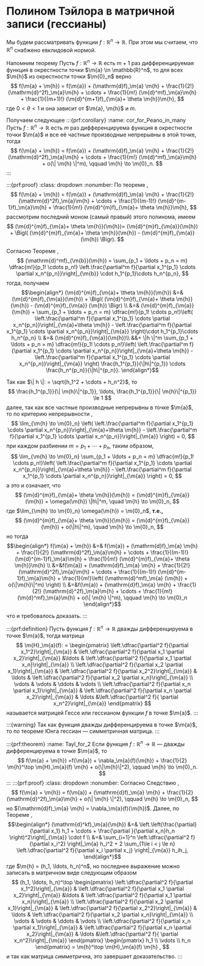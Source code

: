 # Полином Тэйлора в матричной записи (гессианы)

Мы будем рассматривать функции $f:\mathbb{R}^n \to \mathbb{R}$. При этом мы считаем, что $\mathbb{R}^n$ снабжено евклидовой нормой.

Напомним теорему [](#Taylor_in_many)
Пусть $f:\mathbb{R}^n \to \mathbb{R}$ есть $m+1$ раз дифференцируемая функция в окрестности точки $\m{a} \in \mathbb{R}^n$, то для всех $\m{h}$ из окрестности точки $\m{0}_n$ верно 
$$
f(\m{a} + \m{h}) = f(\m{a}) + (\mathrm{d}f)_\m{a} \m{h} + \frac{1}{2!} (\mathrm{d}^2f)_\m{a}\m{h} + \cdots + \frac{1}{m!} (\m{d}^mf)_\m{a}\m{h} + \frac{1}{(m+1)!} (\m{d}^{m+1}f)_{\m{a}+ \theta \m{h}}\m{h},
$$
где $0 < \theta < 1$ и она зависит от $\m{a}, \m{h}$ и $m$.

Получаем следующее
:::{prf:corollary}
:name: cor_for_Peano_in_many
Пусть $f:\mathbb{R}^n \to \mathbb{R}$ есть $m$ раз дифференцируема функция в окрестности точки $\m{a}$ и все её частные производные непрерывны в этой точке, тогда
$$
f(\m{a} + \m{h}) = f(\m{a}) + (\mathrm{d}f)_\m{a} \m{h} + \frac{1}{2!} (\mathrm{d}^2f)_\m{a}\m{h} + \cdots + \frac{1}{m!} (\m{d}^mf)_\m{a}\m{h} + o(\| \m{h} \|^m), \qquad \m{h} \to \m{0}_n.
$$
:::

:::{prf:proof}
:class: dropdown
:nonumber:
По теореме [](#Taylor_in_many), 
$$
f(\m{a} + \m{h}) = f(\m{a}) + (\mathrm{d}f)_\m{a} \m{h} + \frac{1}{2!} (\mathrm{d}^2f)_\m{a}\m{h} + \cdots + \frac{1}{(m-1)!} (\m{d}^{m-1}f)_\m{a}\m{h} + \frac{1}{m!} (\m{d}^{m}f)_{\m{a}+ \theta \m{h}}\m{h},
$$
рассмотрим последний моном (самый правый) этого полинома, имеем
$$
(\m{d}^{m}f)_{\m{a}+ \theta \m{h}}(\m{h})= (\m{d}^{m}f)_{\m{a}}(\m{h}) +  \Bigl( (\m{d}^{m}f)_{\m{a}+ \theta \m{h}}(\m{h}) - (\m{d}^{m}f)_{\m{a}} (\m{h}) \Bigr).
$$

Согласно Теореме [](#differential_formula), 
$$
(\mathrm{d}^mf)_{\m{b}}(\m{h}) = \sum_{p_1 + \ldots + p_n = m} \dfrac{m!}{p_1! \cdots p_n!} \left.\frac{\partial^m f}{\partial x_1^{p_1} \cdots \partial x_n^{p_n}}\right|_{\m{b}} \cdot h_1^{p_1}\cdots h_n^{p_n},
$$
тогда, получаем
$$\begin{align*}
(\m{d}^{m}f)_{\m{a}+ \theta \m{h}}(\m{h}) &=& (\m{d}^{m}f)_{\m{a}}(\m{h}) +  \Bigl( (\m{d}^{m}f)_{\m{a}+ \theta \m{h}}(\m{h}) - (\m{d}^{m}f)_{\m{a}} (\m{h}) \Bigr) \\
&=& (\m{d}^{m}f)_{\m{a}}(\m{h}) + \sum_{p_1 + \ldots + p_n = m} \dfrac{m!}{p_1! \cdots p_n!}\left( \left.\frac{\partial^m f}{\partial x_1^{p_1} \cdots \partial x_n^{p_n}}\right|_{\m{a}+\theta \m{h}} - \left.\frac{\partial^m f}{\partial x_1^{p_1} \cdots \partial x_n^{p_n}}\right|_{\m{a}} \right)\cdot h_1^{p_1}\cdots h_n^{p_n} \\
&=& (\m{d}^{m}f)_{\m{a}}(\m{h})\\
&&+ \|h \|^m \sum_{p_1 + \ldots + p_n = m} \dfrac{m!}{p_1! \cdots p_n!}\left( \left.\frac{\partial^m f}{\partial x_1^{p_1} \cdots \partial x_n^{p_n}}\right|_{\m{a}+\theta \m{h}} - \left.\frac{\partial^m f}{\partial x_1^{p_1} \cdots \partial x_n^{p_n}}\right|_{\m{a}} \right) \frac{h_1^{p_1}}{\|h\|^{p_1}} \cdots \frac{h_n^{p_n}}{\|h\|^{p_n}}.
\end{align*}$$

Так как $\| h \|: = \sqrt{h_1^2 + \cdots + h_n^2}$, то 
$$
\frac{h_1^{p_1}}{\| \m{h}\|^{p_1}}, \ldots, \frac{h_1^{p_1}}{\| \m{h}\|^{p_1}} \le 1 
$$
далее, так как все частные производные непрерывны в точке $\m{a}$, то по критерию непрерывности [](#criteria_of_continous),
$$
\lim_{\m{h} \to \m{0}_n} \left( \left.\frac{\partial^m f}{\partial x_1^{p_1} \cdots \partial x_n^{p_n}}\right|_{\m{a}+\theta \m{h}} - \left.\frac{\partial^m f}{\partial x_1^{p_1} \cdots \partial x_n^{p_n}}\right|_{\m{a}} \right) = 0, 
$$
при каждом разбиении $m = p_1 + \cdots + p_n$, таким образом, 
$$
\lim_{\m{h} \to \m{0}_n} \sum_{p_1 + \ldots + p_n = m} \dfrac{m!}{p_1! \cdots p_n!}\left( \left.\frac{\partial^m f}{\partial x_1^{p_1} \cdots \partial x_n^{p_n}}\right|_{\m{a}+\theta \m{h}} - \left.\frac{\partial^m f}{\partial x_1^{p_1} \cdots \partial x_n^{p_n}}\right|_{\m{a}} \right) = 0,
$$
а это и означает, что 
$$
(\m{d}^{m}f)_{\m{a}+ \theta \m{h}}(\m{h}) = (\m{d}^{m}f)_{\m{a}}(\m{h}) + \omega(\m{h}) \|h\|^m, \quad \m{h} \to \m{0}_n,
$$
где $\lim_{\m{h} \to \m{0}_n} \omega(\m{h}) = \m{0}_n$, **т.е.,**
$$
(\m{d}^{m}f)_{\m{a}+ \theta \m{h}}(\m{h}) = (\m{d}^{m}f)_{\m{a}}(\m{h}) + o(\|h\|^m), \quad \m{h} \to \m{0}_n,
$$
но тогда
$$\begin{align*}
f(\m{a} + \m{h}) &=& f(\m{a}) + (\mathrm{d}f)_\m{a} \m{h} + \frac{1}{2!} (\mathrm{d}^2f)_\m{a}\m{h} + \cdots + \frac{1}{(m-1)!} (\m{d}^{m-1}f)_\m{a}\m{h} + \frac{1}{m!} (\m{d}^{m}f)_{\m{a}+ \theta \m{h}}\m{h} \\
&=&f(\m{a}) + (\mathrm{d}f)_\m{a} \m{h} + \frac{1}{2!} (\mathrm{d}^2f)_\m{a}\m{h} + \cdots + \frac{1}{(m-1)!} (\m{d}^{m-1}f)_\m{a}\m{h} + \frac{1}{m!}\left( (\mathrm{d}^mf)_\m{a} (\m{h}) + o(\|\m{h}\|^m) \right) \\
&=&f(\m{a}) + (\mathrm{d}f)_\m{a} \m{h} + \frac{1}{2!} (\mathrm{d}^2f)_\m{a}\m{h} + \cdots + \frac{1}{m!} (\m{d}^mf)_\m{a}\m{h} + o(\| \m{h} \|^m), \qquad \m{h} \to \m{0}_n
\end{align*}$$

что и требовалось доказать.
:::

:::{prf:definition}
Пусть функция $f:\mathbb{R}^n \to \mathbb{R}$ дважды дифференцируема в точке $\m{a}$, тогда матрица
$$
\m{H}_\m{a}(f): = \begin{pmatrix}
\left.\dfrac{\partial^2 f}{\partial x_1^2}\right|_{\m{a}} & \left.\dfrac{\partial^2 f}{\partial x_1 \partial x_2}\right|_{\m{a}} &\ldots & \left.\dfrac{\partial^2 f}{\partial x_1 \partial x_n}\right|_{\m{a}} \\
\left.\dfrac{\partial^2 f}{\partial x_2 \partial x_1}\right|_{\m{a}} & \left.\dfrac{\partial^2 f}{\partial x_2^2}\right|_{\m{a}} & \ldots & \left.\dfrac{\partial^2 f}{\partial x_2 \partial x_n}\right|_{\m{a}} \\
\vdots & \vdots & \ddots & \vdots \\
\left.\dfrac{\partial^2 f}{\partial x_n \partial x_1}\right|_{\m{a}} & \left.\dfrac{\partial^2 f}{\partial x_n \partial x_2}\right|_{\m{a}} & \ldots &\left.\dfrac{\partial^2 f}{ \partial x_n^2}\right|_{\m{a}}
\end{pmatrix}
$$
называется матрицей Гессе или гессианом функции $f$ в точке $\m{a}$.
:::

:::{warning}
Так как функция дважды дифференцируема в точке $\m{a}$, то по теореме Юнга [](#Yong) гессиан — симметричная матрица.
:::

:::{prf:theorem}
:name: Tayl_for_2
Если функция $f:\mathbb{R}^n \to \mathbb{R}$ — дважды дифференцируема в точке $\m{a}$, то
$$
f(\m{a} + \m{h}) =f(\m{a}) + \nabla_\m{a}(f)(\m{h}) + \frac{1}{2} \m{h}^\top \m{H}_\m{a}(f) \m{h} + o(\|\m{h}\|^2), \qquad \m{h} \to \m{0}_n.
$$
:::
:::{prf:proof}
:class: dropdown
:nonumber:
Согласно Следствию [](#cor_for_Peano_in_many), 
$$
f(\m{a} + \m{h}) = f(\m{a}) + (\mathrm{d}f)_\m{a} \m{h} + \frac{1}{2} (\mathrm{d}^2f)_\m{a}\m{h} + o(\| \m{h} \|^2), \qquad \m{h} \to \m{0}_n,
$$
но $(\mathrm{d}f)_\m{a} \m{h} = \nabla_\m{a}(f)(\m{h})$. Далее, по Теореме [](#differential_formula),
$$\begin{align*}
(\mathrm{d}^kf)_\m{a}(\m{h})  &=& \left.\left(\frac{\partial}{\partial x_1} h_1 + \cdots + \frac{\partial }{\partial x_n}h_n \right)^2\right|_{\m{a}} \cdot f \\
&=& \sum_{i=1}^n \left.\dfrac{\partial^2 f}{\partial x_i^2} \right|_\m{a} h_i^2 + 2 \sum_{1\le i < j \le n}  \left.\dfrac{\partial^2 f}{\partial x_i \partial x_j} \right|_{\m{a}} h_ih_j,
\end{align*}$$
где $\m{h} = (h_1, \ldots, h_n)^n$, но последнее выражение можно записать в матричном виде следующим образом
$$
(h_1, \ldots, h_n)^\top \begin{pmatrix}
\left.\dfrac{\partial^2 f}{\partial x_1^2}\right|_{\m{a}} & \left.\dfrac{\partial^2 f}{\partial x_1 \partial x_2}\right|_{\m{a}} &\ldots & \left.\dfrac{\partial^2 f}{\partial x_1 \partial x_n}\right|_{\m{a}} \\
\left.\dfrac{\partial^2 f}{\partial x_2 \partial x_1}\right|_{\m{a}} & \left.\dfrac{\partial^2 f}{\partial x_2^2}\right|_{\m{a}} & \ldots & \left.\dfrac{\partial^2 f}{\partial x_2 \partial x_n}\right|_{\m{a}} \\
\vdots & \vdots & \ddots & \vdots \\
\left.\dfrac{\partial^2 f}{\partial x_n \partial x_1}\right|_{\m{a}} & \left.\dfrac{\partial^2 f}{\partial x_n \partial x_2}\right|_{\m{a}} & \ldots &\left.\dfrac{\partial^2 f}{ \partial x_n^2}\right|_{\m{a}}
\end{pmatrix} \begin{pmatrix}
h_1 \\ \vdots \\ h_n
\end{pmatrix}  =  \m{h}^\top \m{H}_\m{a}(f) \m{h} ,
$$
и так как матрица симметрична, это завершает доказательство.
:::